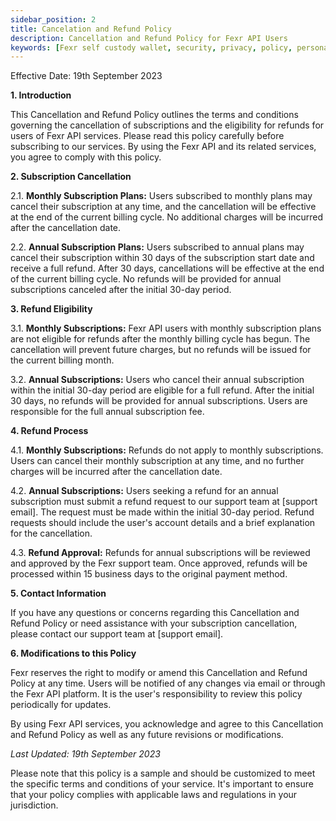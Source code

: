 ```yaml
---
sidebar_position: 2
title: Cancelation and Refund Policy
description: Cancellation and Refund Policy for Fexr API Users
keywords: [Fexr self custody wallet, security, privacy, policy, personal information, on-chain activity, decentralized network, encryption, SSL encryption, third-party services, Validator.Social, email information, trend analysis, portfolio performance, tokenized asset market]
---
```


Effective Date: 19th September 2023

**1. Introduction**

This Cancellation and Refund Policy outlines the terms and conditions governing the cancellation of subscriptions and the eligibility for refunds for users of Fexr API services. Please read this policy carefully before subscribing to our services. By using the Fexr API and its related services, you agree to comply with this policy.

**2. Subscription Cancellation**

2.1. **Monthly Subscription Plans:** Users subscribed to monthly plans may cancel their subscription at any time, and the cancellation will be effective at the end of the current billing cycle. No additional charges will be incurred after the cancellation date.

2.2. **Annual Subscription Plans:** Users subscribed to annual plans may cancel their subscription within 30 days of the subscription start date and receive a full refund. After 30 days, cancellations will be effective at the end of the current billing cycle. No refunds will be provided for annual subscriptions canceled after the initial 30-day period.

**3. Refund Eligibility**

3.1. **Monthly Subscriptions:** Fexr API users with monthly subscription plans are not eligible for refunds after the monthly billing cycle has begun. The cancellation will prevent future charges, but no refunds will be issued for the current billing month.

3.2. **Annual Subscriptions:** Users who cancel their annual subscription within the initial 30-day period are eligible for a full refund. After the initial 30 days, no refunds will be provided for annual subscriptions. Users are responsible for the full annual subscription fee.

**4. Refund Process**

4.1. **Monthly Subscriptions:** Refunds do not apply to monthly subscriptions. Users can cancel their monthly subscription at any time, and no further charges will be incurred after the cancellation date.

4.2. **Annual Subscriptions:** Users seeking a refund for an annual subscription must submit a refund request to our support team at [support email]. The request must be made within the initial 30-day period. Refund requests should include the user's account details and a brief explanation for the cancellation.

4.3. **Refund Approval:** Refunds for annual subscriptions will be reviewed and approved by the Fexr support team. Once approved, refunds will be processed within 15 business days to the original payment method.

**5. Contact Information**

If you have any questions or concerns regarding this Cancellation and Refund Policy or need assistance with your subscription cancellation, please contact our support team at [support email].

**6. Modifications to this Policy**

Fexr reserves the right to modify or amend this Cancellation and Refund Policy at any time. Users will be notified of any changes via email or through the Fexr API platform. It is the user's responsibility to review this policy periodically for updates.

By using Fexr API services, you acknowledge and agree to this Cancellation and Refund Policy as well as any future revisions or modifications.

*Last Updated: 19th September 2023*

Please note that this policy is a sample and should be customized to meet the specific terms and conditions of your service. It's important to ensure that your policy complies with applicable laws and regulations in your jurisdiction.
